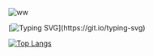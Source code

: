 ![ww](https://github.com/user-attachments/assets/4553bab0-4a9c-4fe9-9cac-9b0321cf382b)

[![Typing SVG](https://readme-typing-svg.demolab.com?font=Fira+Code&size=30&pause=1000&color=00a7ff&center=true&width=435&lines=I+%E2%99%A5+coding!)](https://git.io/typing-svg)

[![Top Langs](https://github-readme-stats.vercel.app/api/top-langs/?username=DeyanM1&layout=pie)](https://github.com/anuraghazra/github-readme-stats)
